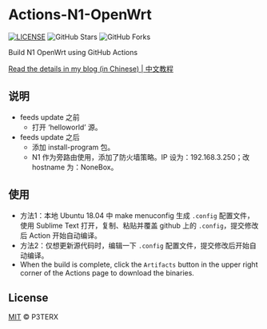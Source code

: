 # Actions-N1-OpenWrt

[![LICENSE](https://img.shields.io/github/license/mashape/apistatus.svg?style=flat-square&label=LICENSE)](https://github.com/P3TERX/Actions-OpenWrt/blob/master/LICENSE)
![GitHub Stars](https://img.shields.io/github/stars/P3TERX/Actions-OpenWrt.svg?style=flat-square&label=Stars&logo=github)
![GitHub Forks](https://img.shields.io/github/forks/P3TERX/Actions-OpenWrt.svg?style=flat-square&label=Forks&logo=github)

Build N1 OpenWrt using GitHub Actions

[Read the details in my blog (in Chinese) | 中文教程](https://p3terx.com/archives/build-openwrt-with-github-actions.html)

## 说明

- feeds update 之前
  - 打开 ‘helloworld’ 源。
- feeds update 之后
  - 添加 install-program 包。
  - N1 作为旁路由使用，添加了防火墙策略。IP 设为：192.168.3.250；改 hostname 为：NoneBox。
  
## 使用

- 方法1：本地 Ubuntu 18.04 中 make menuconfig 生成 `.config` 配置文件，使用 Sublime Text 打开，复制、粘贴并覆盖 github 上的 `.config`，提交修改后 Action 开始自动编译。
- 方法2：仅想更新源代码时，编辑一下 `.config` 配置文件，提交修改后开始自动编译。
- When the build is complete, click the `Artifacts` button in the upper right corner of the Actions page to download the binaries.

## License

[MIT](https://github.com/P3TERX/Actions-OpenWrt/blob/main/LICENSE) © P3TERX
